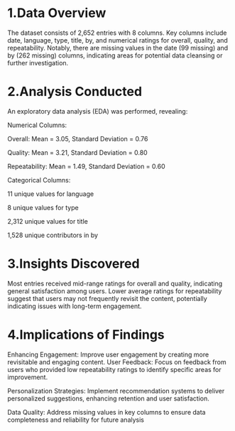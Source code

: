 # 1.Data Overview
The dataset consists of 2,652 entries with 8 columns. Key columns include date, language, type, title, by, and numerical ratings for overall, quality, and repeatability. Notably, there are missing values in the date (99 missing) and by (262 missing) columns, indicating areas for potential data cleansing or further investigation.

# 2.Analysis Conducted
An exploratory data analysis (EDA) was performed, revealing:

Numerical Columns:

Overall: Mean = 3.05, Standard Deviation = 0.76

Quality: Mean = 3.21, Standard Deviation = 0.80

Repeatability: Mean = 1.49, Standard Deviation = 0.60

Categorical Columns:

11 unique values for language

8 unique values for type

2,312 unique values for title

1,528 unique contributors in by

# 3.Insights Discovered
Most entries received mid-range ratings for overall and quality, indicating general satisfaction among users.
Lower average ratings for repeatability suggest that users may not frequently revisit the content, potentially indicating issues with long-term engagement.
# 4.Implications of Findings
Enhancing Engagement: Improve user engagement by creating more revisitable and engaging content.
User Feedback: Focus on feedback from users who provided low repeatability ratings to identify specific areas for improvement.

Personalization Strategies: Implement recommendation systems to deliver personalized suggestions, enhancing retention and user satisfaction.

Data Quality: Address missing values in key columns to ensure data completeness and reliability for future analysis

